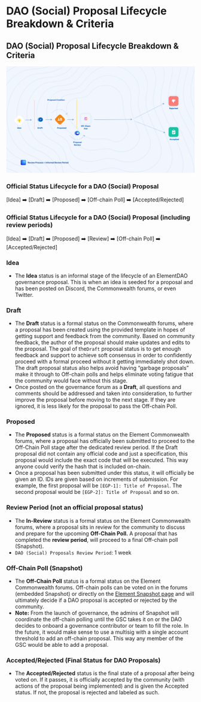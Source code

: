 # DAO (Social) Proposal Lifecycle Breakdown & Criteria

## DAO (Social) Proposal Lifecycle Breakdown & Criteria

![](../../../../.gitbook/assets/SecondCycle.png)

### **Official Status Lifecycle for a DAO (Social) Proposal**

\[Idea] ➡️ \[Draft] ➡️ \[Proposed] ➡️ \[Off-chain Poll] ➡️ \[Accepted/Rejected]

### **Official Status Lifecycle for a DAO (Social) Proposal (including review periods)**

\[Idea] ➡️ \[Draft] ➡️ \[Proposed] ➡️ \[Review] ➡️ \[Off-chain Poll] ➡️ \[Accepted/Rejected]

### **Idea**

* The **Idea** status is an informal stage of the lifecycle of an ElementDAO governance proposal. This is when an idea is seeded for a proposal and has been posted on Discord, the Commonwealth forums, or even Twitter.

### **Draft**

* The **Draft** status is a formal status on the Commonwealth forums, where a proposal has been created using the provided template in hopes of getting support and feedback from the community. Based on community feedback, the author of the proposal should make updates and edits to the proposal. The goal of the`Draft` proposal status is to get enough feedback and support to achieve soft consensus in order to confidently proceed with a formal proceed without it getting immediately shot down. The draft proposal status also helps avoid having “garbage proposals” make it through to Off-chain polls and helps eliminate voting fatigue that the community would face without this stage.
* Once posted on the governance forum as a **Draft**, all questions and comments should be addressed and taken into consideration, to further improve the proposal before moving to the next stage. If they are ignored, it is less likely for the proposal to pass the Off-chain Poll.

### **Proposed**

* The **Proposed** status is a formal status on the Element Commonwealth forums, where a proposal has officially been submitted to proceed to the Off-Chain Poll stage after the dedicated review period. If the Draft proposal did not contain any official code and just a specification, this proposal would include the exact code that will be executed. This way anyone could verify the hash that is included on-chain.
* Once a proposal has been submitted under this status, it will officially be given an ID. IDs are given based on increments of submission. For example, the first proposal will be `[EGP-1]: Title of Proposal`. The second proposal would be `[EGP-2]: Title of Proposal` and so on.

### **Review Period (not an official proposal status)**

* The **In-Review** status is a formal status on the Element Commonwealth forums, where a proposal sits in review for the community to discuss and prepare for the upcoming **Off-Chain Poll.** A proposal that has completed the **review period**, will proceed to a final Off-chain poll (Snapshot).
* `DAO (Social) Proposals Review Period`: 1 week

### **Off-Chain Poll (Snapshot)**

* The **Off-Chain Poll** status is a formal status on the Element Commonwealth forums. Off-chain polls can be voted on in the forums (embedded Snapshot) or directly on the [Element Snapshot page](https://snapshot.org/#/elfi.eth) and will ultimately decide if a DAO proposal is accepted or rejected by the community.
* **Note:** From the launch of governance, the admins of Snapshot will coordinate the off-chain polling until the GSC takes it on or the DAO decides to onboard a governance contributor or team to fill the role. In the future, it would make sense to use a multisig with a single account threshold to add an off-chain proposal. This way any member of the GSC would be able to add a proposal.

### **Accepted/Rejected (Final Status for DAO Proposals)**

* The **Accepted/Rejected** status is the final state of a proposal after being voted on. If it passes, it is officially accepted by the community (with actions of the proposal being implemented) and is given the Accepted status. If not, the proposal is rejected and labeled as such.

